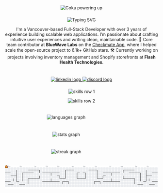 
###

<div align="center">
  <img width="280" height="300" src="https://media2.giphy.com/media/AYy9YYXHmsGek/giphy.gif" alt="Goku powering up" />
</div>

###

<p align="center">
  <img 
    src="https://readme-typing-svg.herokuapp.com?font=Orbitron&weight=700&size=32&duration=4000&pause=1000&color=6533a2&center=true&vCenter=true&width=1000&height=70&lines=Hello+World!+%F0%9F%8C%90;I'm+Monzer%2C+architect+of+digital+realms." 
    alt="Typing SVG" 
  />
</p>

<p align="center">
  I'm a Vancouver-based Full-Stack Developer with over 3 years of experience building scalable web applications. I’m passionate about crafting intuitive user experiences and writing clean, maintainable code. 🚀 Core team contributor at <strong>BlueWave Labs</strong> on the <a href="https://github.com/BlueWave-Labs" target="_blank">Checkmate App</a>, where I helped scale the open-source project to 6.1k+ GitHub stars. 🛠 Currently working on projects involving inventory management and Shopify storefronts at <strong>Flash Health Technologies</strong>.
</p>


###

<br clear="both">

<div align="center">
  <a href="https://www.linkedin.com/in/monzermourad/" target="_blank">
    <img src="https://raw.githubusercontent.com/maurodesouza/profile-readme-generator/master/src/assets/icons/social/linkedin/default.svg" width="52" height="80" alt="linkedin logo"  />
  </a>
  <a href="https://discord.com/users/skorps23" target="_blank">
    <img src="https://raw.githubusercontent.com/maurodesouza/profile-readme-generator/master/src/assets/icons/social/discord/default.svg" width="52" height="80" alt="discord logo"  />
  </a>
</div>

###

<p align="center">
  <img src="https://skillicons.dev/icons?i=html,css,js,ts,react,nextjs,nodejs,npm,mongodb" height="70" alt="skills row 1" />
</p>
<p align="center">
  <img src="https://skillicons.dev/icons?i=postgres,bash,docker,figma,git,github,gitlab,mysql,vite" height="70" alt="skills row 2" />
</p>


###

<div align="center" style="width: 80%; max-width: 80%; display: flex; flex-direction: column; gap: 12px;">

  <img 
    src="https://github-readme-stats.vercel.app/api/top-langs?username=Skorpios604&locale=en&hide_title=false&layout=compact&card_width=450&langs_count=4&theme=midnight-purple&hide_border=true&order=2" 
    alt="languages graph" 
    style="width: 65%; max-width: 600px; height: auto;"
  />
  
  <img 
    src="https://github-readme-stats.vercel.app/api?username=Skorpios604&hide_title=false&hide_rank=false&show_icons=true&include_all_commits=true&count_private=true&disable_animations=false&theme=midnight-purple&locale=en&hide_border=true&order=1" 
    alt="stats graph" 
    style="width: 65%; max-width: 600px; height: auto;"
  />
  
  <img 
    src="https://streak-stats.demolab.com/?user=Skorpios604&theme=midnight-purple&hide_border=true&border_radius=10&date_format=n/j[Y]&mode=daily&locale=en&order=3" 
    alt="streak graph" 
    style="width: 65%; max-width: 600px; height: auto;"
  />

</div>

###

<picture>
  <source media="(prefers-color-scheme: dark)" srcset="https://raw.githubusercontent.com/Skorpios604/Skorpios604/output/pacman-contribution-graph-dark.svg">
  <source media="(prefers-color-scheme: light)" srcset="https://raw.githubusercontent.com/Skorpios604/Skorpios604/output/pacman-contribution-graph.svg">
  <img alt="pacman contribution graph" src="https://raw.githubusercontent.com/Skorpios604/Skorpios604/output/pacman-contribution-graph.svg">
</picture>
